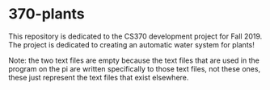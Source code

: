 # 370-plants

This repository is dedicated to the CS370 development project for Fall 2019.  The project is dedicated to creating an automatic water system for plants!

Note: the two text files are empty because the text files that are used in the program on the pi are written specifically to those text files, not these ones, these just represent the text files that exist elsewhere.
